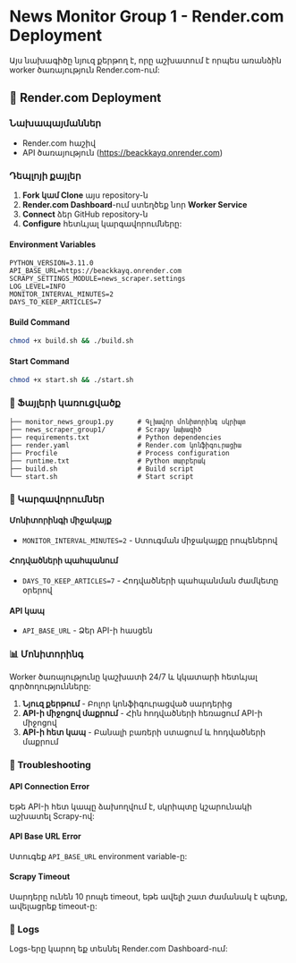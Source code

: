 # News Monitor Group 1 - Render.com Deployment

Այս նախագիծը նյուզ քերթող է, որը աշխատում է որպես առանձին worker ծառայություն Render.com-ում:

## 🚀 Render.com Deployment

### Նախապայմաններ
- Render.com հաշիվ
- API ծառայություն (https://beackkayq.onrender.com)

### Դեպլոյի քայլեր

1. **Fork կամ Clone** այս repository-ն
2. **Render.com Dashboard**-ում ստեղծեք նոր **Worker Service**
3. **Connect** ձեր GitHub repository-ն
4. **Configure** հետևյալ կարգավորումները:

#### Environment Variables
```
PYTHON_VERSION=3.11.0
API_BASE_URL=https://beackkayq.onrender.com
SCRAPY_SETTINGS_MODULE=news_scraper.settings
LOG_LEVEL=INFO
MONITOR_INTERVAL_MINUTES=2
DAYS_TO_KEEP_ARTICLES=7
```

#### Build Command
```bash
chmod +x build.sh && ./build.sh
```

#### Start Command
```bash
chmod +x start.sh && ./start.sh
```

### 📁 Ֆայլերի կառուցվածք
```
├── monitor_news_group1.py      # Գլխավոր մոնիտորինգ սկրիպտ
├── news_scraper_group1/        # Scrapy նախագիծ
├── requirements.txt            # Python dependencies
├── render.yaml                 # Render.com կոնֆիգուրացիա
├── Procfile                    # Process configuration
├── runtime.txt                 # Python տարբերակ
├── build.sh                    # Build script
└── start.sh                    # Start script
```

### 🔧 Կարգավորումներ

#### Մոնիտորինգի միջակայք
- `MONITOR_INTERVAL_MINUTES=2` - Ստուգման միջակայքը րոպեներով

#### Հոդվածների պահպանում
- `DAYS_TO_KEEP_ARTICLES=7` - Հոդվածների պահպանման ժամկետը օրերով

#### API կապ
- `API_BASE_URL` - Ձեր API-ի հասցեն

### 📊 Մոնիտորինգ

Worker ծառայությունը կաշխատի 24/7 և կկատարի հետևյալ գործողությունները:

1. **Նյուզ քերթում** - Բոլոր կոնֆիգուրացված սարդերից
2. **API-ի միջոցով մաքրում** - Հին հոդվածների հեռացում API-ի միջոցով
3. **API-ի հետ կապ** - Բանալի բառերի ստացում և հոդվածների մաքրում

### 🐛 Troubleshooting

#### API Connection Error
Եթե API-ի հետ կապը ձախողվում է, սկրիպտը կշարունակի աշխատել Scrapy-ով:

#### API Base URL Error
Ստուգեք `API_BASE_URL` environment variable-ը:

#### Scrapy Timeout
Սարդերը ունեն 10 րոպե timeout, եթե ավելի շատ ժամանակ է պետք, ավելացրեք timeout-ը:

### 📝 Logs

Logs-երը կարող եք տեսնել Render.com Dashboard-ում: 